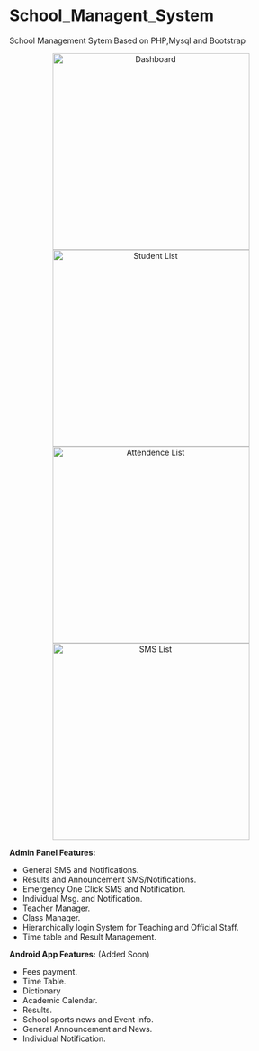 # School_Managent_System
School Management Sytem Based on PHP,Mysql and Bootstrap
<p align="center">
  <img src="https://raw.githubusercontent.com/wekex35/School_Managent_System/master/images/Dashboard.png" width="350" title="Dashboard">
   <img src="https://raw.githubusercontent.com/wekex35/School_Managent_System/master/images/StudentList.png" width="350"  title="Student List">
  <img src="https://raw.githubusercontent.com/wekex35/School_Managent_System/master/images/Attendence%20List.png" width="350" title="Attendence List">
   <img src="https://raw.githubusercontent.com/wekex35/School_Managent_System/master/images/SMSList.png" width="350" title="SMS List"> 
  
</p>
<p>
    <strong>Admin Panel Features:</strong>
<ul>
<li>	General SMS and Notifications.
<li>	Results and Announcement SMS/Notifications.
<li>	Emergency One Click SMS and Notification.
<li>	Individual Msg. and Notification. 
<li>	Teacher Manager.
<li>	Class Manager.
<li>	Hierarchically login System for Teaching and Official Staff.
<li>	Time table and Result Management.
</ul>
</p>
<p>
    <strong>Android App Features:</strong> (Added Soon)
<ul>
<li>	Fees payment.
<li>	Time Table.
<li>	Dictionary
<li>	Academic Calendar.
<li>	Results.
<li>	School sports news and Event info.
<li>	General Announcement and News.
<li>	Individual Notification.
</ul>
</p>
